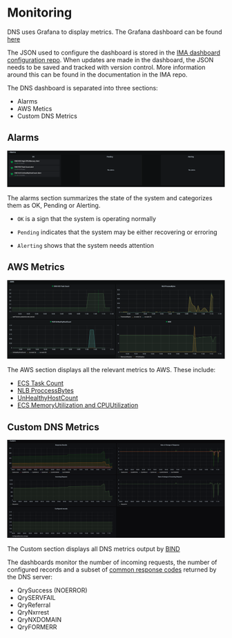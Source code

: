 # Monitoring

DNS uses Grafana to display metrics. The Grafana dashboard can be found [here](https://monitoring-alerting.staff.service.justice.gov.uk/d/tm5gLH1Gz/bind-dns-metrics?orgId=1)

The JSON used to configure the dashboard is stored in the [IMA dashboard configuration repo](https://github.com/ministryofjustice/staff-infrastructure-monitoring-config). When updates are made in the dashboard, the JSON needs to be saved and tracked with version control. More information around this can be found in the documentation in the IMA repo.

The DNS dashboard is separated into three sections:

- Alarms
- AWS Metics
- Custom DNS Metrics

## Alarms

![alarms](./images/alarms_panel.png)

The alarms section summarizes the state of the system and categorizes them as OK, Pending or Alerting.

- `OK` is a sign that the system is operating normally

- `Pending` indicates that the system may be either recovering or erroring

- `Alerting` shows that the system needs attention

## AWS Metrics

![aws](./images/aws_panel.png)

The AWS section displays all the relevant metrics to AWS. These include:

- [ECS Task Count](https://docs.aws.amazon.com/AmazonECS/latest/developerguide/cloudwatch-metrics.html)
- [NLB ProccessBytes](https://docs.aws.amazon.com/elasticloadbalancing/latest/network/load-balancer-cloudwatch-metrics.html)
- [UnHealthyHostCount](https://docs.aws.amazon.com/elasticloadbalancing/latest/classic/elb-cloudwatch-metrics.html)
- [ECS MemoryUtilization and CPUUtilization](https://docs.aws.amazon.com/AmazonECS/latest/developerguide/cloudwatch-metrics.html)

## Custom DNS Metrics

![custom_dns](./images/custom_panel.png)

The Custom section displays all DNS metrics output by [BIND](https://bind9.readthedocs.io/en/latest/reference.html#bind-9-statistics)

The dashboards monitor the number of incoming requests, the number of configured records and a subset of [common response codes](https://www.iana.org/assignments/dns-parameters/dns-parameters.xhtml#dns-parameters-6) returned by the DNS server:

- QrySuccess (NOERROR)
- QrySERVFAIL
- QryReferral
- QryNxrrest
- QryNXDOMAIN
- QryFORMERR
